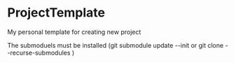 # ProjectTemplate
My personal template for creating new project

The submoduels must be installed (git submodule update --init or git clone --recurse-submodules <url>)